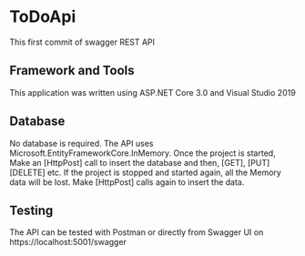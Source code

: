 # ToDoApi
This first commit of swagger REST API

## Framework and Tools
This application was written using ASP.NET Core 3.0 and Visual Studio 2019
## Database
No database is required. The API uses  Microsoft.EntityFrameworkCore.InMemory.
Once the project is started, Make an [HttpPost] call to insert the database and then, [GET], [PUT] [DELETE] etc.
If the project is stopped and started again, all the Memory data will be lost. Make [HttpPost] calls again to insert the data.

## Testing
The API can be tested with Postman or directly from Swagger UI on https://localhost:5001/swagger

